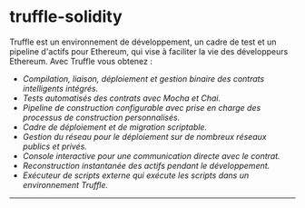 # truffle-solidity


Truffle est un environnement de développement, un cadre de test et un pipeline d'actifs pour Ethereum, qui vise à faciliter la vie des développeurs Ethereum. Avec Truffle vous obtenez :

  - *Compilation, liaison, déploiement et gestion binaire des contrats intelligents intégrés.*
  - *Tests automatisés des contrats avec Mocha et Chai.*
  - *Pipeline de construction configurable avec prise en charge des processus de construction personnalisés.*
  - *Cadre de déploiement et de migration scriptable.*
  - *Gestion du réseau pour le déploiement sur de nombreux réseaux publics et privés.*
  - *Console interactive pour une communication directe avec le contrat.*
  - *Reconstruction instantanée des actifs pendant le développement.*
  - *Exécuteur de scripts externe qui exécute les scripts dans un environnement Truffle.*

___

